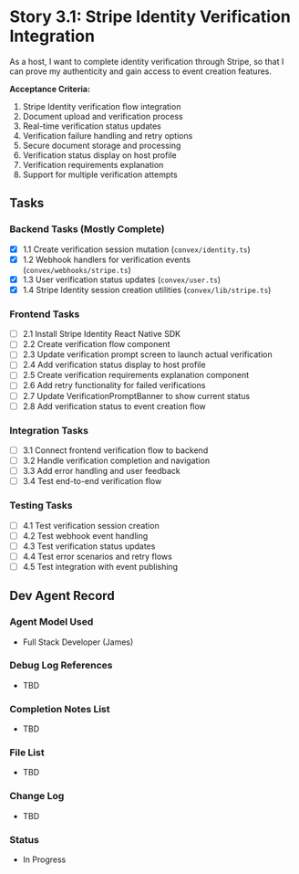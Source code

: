 # Story 3.1: Stripe Identity Verification Integration

As a host,
I want to complete identity verification through Stripe,
so that I can prove my authenticity and gain access to event creation features.

**Acceptance Criteria:**

1. Stripe Identity verification flow integration
2. Document upload and verification process
3. Real-time verification status updates
4. Verification failure handling and retry options
5. Secure document storage and processing
6. Verification status display on host profile
7. Verification requirements explanation
8. Support for multiple verification attempts

## Tasks

### Backend Tasks (Mostly Complete)

- [x] 1.1 Create verification session mutation (`convex/identity.ts`)
- [x] 1.2 Webhook handlers for verification events (`convex/webhooks/stripe.ts`)
- [x] 1.3 User verification status updates (`convex/user.ts`)
- [x] 1.4 Stripe Identity session creation utilities (`convex/lib/stripe.ts`)

### Frontend Tasks

- [ ] 2.1 Install Stripe Identity React Native SDK
- [ ] 2.2 Create verification flow component
- [ ] 2.3 Update verification prompt screen to launch actual verification
- [ ] 2.4 Add verification status display to host profile
- [ ] 2.5 Create verification requirements explanation component
- [ ] 2.6 Add retry functionality for failed verifications
- [ ] 2.7 Update VerificationPromptBanner to show current status
- [ ] 2.8 Add verification status to event creation flow

### Integration Tasks

- [ ] 3.1 Connect frontend verification flow to backend
- [ ] 3.2 Handle verification completion and navigation
- [ ] 3.3 Add error handling and user feedback
- [ ] 3.4 Test end-to-end verification flow

### Testing Tasks

- [ ] 4.1 Test verification session creation
- [ ] 4.2 Test webhook event handling
- [ ] 4.3 Test verification status updates
- [ ] 4.4 Test error scenarios and retry flows
- [ ] 4.5 Test integration with event publishing

## Dev Agent Record

### Agent Model Used

- Full Stack Developer (James)

### Debug Log References

- TBD

### Completion Notes List

- TBD

### File List

- TBD

### Change Log

- TBD

### Status

- In Progress
